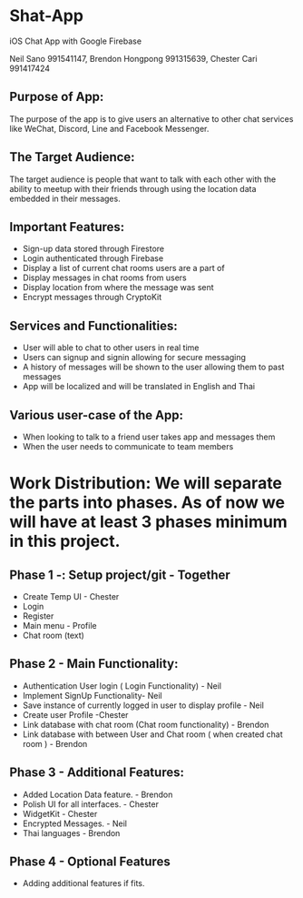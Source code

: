 # Shat-App

iOS Chat App with Google Firebase

Neil Sano 991541147, Brendon Hongpong 991315639, Chester Cari 991417424

## Purpose of App:

The purpose of the app is to give users an alternative to other chat services like WeChat, Discord, Line and Facebook Messenger. 

## The Target Audience:

The target audience is people that want to talk with each other with the ability to
meetup with their friends through using the location data embedded in their messages.

## Important Features:

* Sign-up data stored through Firestore
* Login authenticated through Firebase
* Display a list of current chat rooms users are a part of
* Display messages in chat rooms from users
* Display location from where the message was sent
* Encrypt messages through CryptoKit

## Services and  Functionalities:

* User will able to chat to other users in real time
* Users can signup and signin allowing for secure messaging
* A history of messages will be shown to the user allowing them to past messages
* App will be localized and will be translated in English and Thai
	

## Various user-case of the App:

* When looking to talk to a friend user takes app and messages them
* When the user needs to communicate to team members

# Work Distribution: We will separate the parts into phases. As of now we will have at least 3 phases minimum in this project.

## Phase 1 -: Setup project/git								- Together

* Create Temp UI	-  Chester
* Login
* Register
* Main menu - Profile
* Chat room (text)

## Phase 2 - Main Functionality:

* Authentication User login ( Login Functionality) - Neil
* Implement SignUp Functionality- Neil
* Save instance of currently logged in user to display profile - Neil
* Create user Profile -Chester
* Link database with chat room (Chat room functionality) - Brendon 
* Link database with between User and Chat room ( when created chat room ) - Brendon

## Phase 3 - Additional Features:

* Added Location Data feature. - Brendon
* Polish UI for all interfaces. - Chester
* WidgetKit - Chester
* Encrypted Messages. - Neil
* Thai languages - Brendon

## Phase 4 - Optional Features

* Adding additional features if fits.
